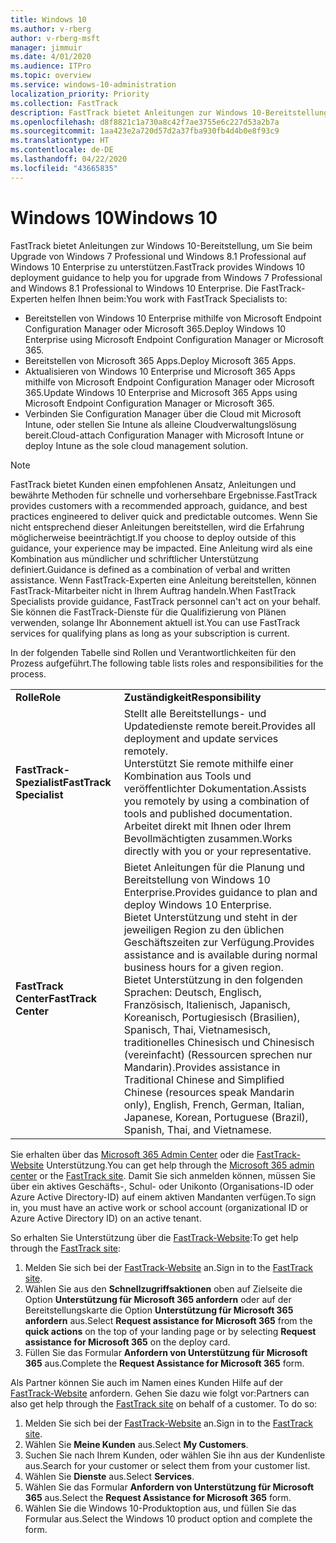 ```yaml
---
title: Windows 10
ms.author: v-rberg
author: v-rberg-msft
manager: jimmuir
ms.date: 4/01/2020
ms.audience: ITPro
ms.topic: overview
ms.service: windows-10-administration
localization_priority: Priority
ms.collection: FastTrack
description: FastTrack bietet Anleitungen zur Windows 10-Bereitstellung, um Sie beim Upgrade von Windows 7 Professional und Windows 8.1 Professional auf Windows 10 Enterprise zu unterstützen.
ms.openlocfilehash: d8f8821c1a730a8c42f7ae3755e6c227d53a2b7a
ms.sourcegitcommit: 1aa423e2a720d57d2a37fba930fb4d4b0e8f93c9
ms.translationtype: HT
ms.contentlocale: de-DE
ms.lasthandoff: 04/22/2020
ms.locfileid: "43665835"
---
```

# <a name="windows-10"></a><span data-ttu-id="a838b-103">Windows 10</span><span class="sxs-lookup"><span data-stu-id="a838b-103">Windows 10</span></span>

<span data-ttu-id="a838b-104">FastTrack bietet Anleitungen zur Windows 10-Bereitstellung, um Sie beim Upgrade von Windows 7 Professional und Windows 8.1 Professional auf Windows 10 Enterprise zu unterstützen.</span><span class="sxs-lookup"><span data-stu-id="a838b-104">FastTrack provides Windows 10 deployment guidance to help you for upgrade from Windows 7 Professional and Windows 8.1 Professional to Windows 10 Enterprise.</span></span> <span data-ttu-id="a838b-105">Die FastTrack-Experten helfen Ihnen beim:</span><span class="sxs-lookup"><span data-stu-id="a838b-105">You work with FastTrack Specialists to:</span></span>

- <span data-ttu-id="a838b-106">Bereitstellen von Windows 10 Enterprise mithilfe von Microsoft Endpoint Configuration Manager oder Microsoft 365.</span><span class="sxs-lookup"><span data-stu-id="a838b-106">Deploy Windows 10 Enterprise using Microsoft Endpoint Configuration Manager or Microsoft 365.</span></span>
- <span data-ttu-id="a838b-107">Bereitstellen von Microsoft 365 Apps.</span><span class="sxs-lookup"><span data-stu-id="a838b-107">Deploy Microsoft 365 Apps.</span></span> 
- <span data-ttu-id="a838b-108">Aktualisieren von Windows 10 Enterprise und Microsoft 365 Apps mithilfe von Microsoft Endpoint Configuration Manager oder Microsoft 365.</span><span class="sxs-lookup"><span data-stu-id="a838b-108">Update Windows 10 Enterprise and Microsoft 365 Apps using Microsoft Endpoint Configuration Manager or Microsoft 365.</span></span>
- <span data-ttu-id="a838b-109">Verbinden Sie Configuration Manager über die Cloud mit Microsoft Intune, oder stellen Sie Intune als alleine Cloudverwaltungslösung bereit.</span><span class="sxs-lookup"><span data-stu-id="a838b-109">Cloud-attach Configuration Manager with Microsoft Intune or deploy Intune as the sole cloud management solution.</span></span>
  
> [!NOTE]
> <span data-ttu-id="a838b-110">FastTrack bietet Kunden einen empfohlenen Ansatz, Anleitungen und bewährte Methoden für schnelle und vorhersehbare Ergebnisse.</span><span class="sxs-lookup"><span data-stu-id="a838b-110">FastTrack provides customers with a recommended approach, guidance, and best practices engineered to deliver quick and predictable outcomes.</span></span> <span data-ttu-id="a838b-111">Wenn Sie nicht entsprechend dieser Anleitungen bereitstellen, wird die Erfahrung möglicherweise beeinträchtigt.</span><span class="sxs-lookup"><span data-stu-id="a838b-111">If you choose to deploy outside of this guidance, your experience may be impacted.</span></span> <span data-ttu-id="a838b-112">Eine Anleitung wird als eine Kombination aus mündlicher und schriftlicher Unterstützung definiert.</span><span class="sxs-lookup"><span data-stu-id="a838b-112">Guidance is defined as a combination of verbal and written assistance.</span></span> <span data-ttu-id="a838b-113">Wenn FastTrack-Experten eine Anleitung bereitstellen, können FastTrack-Mitarbeiter nicht in Ihrem Auftrag handeln.</span><span class="sxs-lookup"><span data-stu-id="a838b-113">When FastTrack Specialists provide guidance, FastTrack personnel can't act on your behalf.</span></span> <span data-ttu-id="a838b-114">Sie können die FastTrack-Dienste für die Qualifizierung von Plänen verwenden, solange Ihr Abonnement aktuell ist.</span><span class="sxs-lookup"><span data-stu-id="a838b-114">You can use FastTrack services for qualifying plans as long as your subscription is current.</span></span>  
    
<span data-ttu-id="a838b-115">In der folgenden Tabelle sind Rollen und Verantwortlichkeiten für den Prozess aufgeführt.</span><span class="sxs-lookup"><span data-stu-id="a838b-115">The following table lists roles and responsibilities for the process.</span></span>

|||
|:-----|:-----|
|<span data-ttu-id="a838b-116">**Rolle**</span><span class="sxs-lookup"><span data-stu-id="a838b-116">**Role**</span></span> <br/> |<span data-ttu-id="a838b-117">**Zuständigkeit**</span><span class="sxs-lookup"><span data-stu-id="a838b-117">**Responsibility**</span></span> <br/> |
|<span data-ttu-id="a838b-118">**FastTrack-Spezialist**</span><span class="sxs-lookup"><span data-stu-id="a838b-118">**FastTrack Specialist**</span></span> <br/> |<span data-ttu-id="a838b-119">Stellt alle Bereitstellungs- und Updatedienste remote bereit.</span><span class="sxs-lookup"><span data-stu-id="a838b-119">Provides all deployment and update services remotely.</span></span>  <br/> <span data-ttu-id="a838b-120">Unterstützt Sie remote mithilfe einer Kombination aus Tools und veröffentlichter Dokumentation.</span><span class="sxs-lookup"><span data-stu-id="a838b-120">Assists you remotely by using a combination of tools and published documentation.</span></span> <br/> <span data-ttu-id="a838b-121">Arbeitet direkt mit Ihnen oder Ihrem Bevollmächtigten zusammen.</span><span class="sxs-lookup"><span data-stu-id="a838b-121">Works directly with you or your representative.</span></span>|
|<span data-ttu-id="a838b-122">**FastTrack Center**</span><span class="sxs-lookup"><span data-stu-id="a838b-122">**FastTrack Center**</span></span>  <br/> |<span data-ttu-id="a838b-123">Bietet Anleitungen für die Planung und Bereitstellung von Windows 10 Enterprise.</span><span class="sxs-lookup"><span data-stu-id="a838b-123">Provides guidance to plan and deploy Windows 10 Enterprise.</span></span>   <br/> <span data-ttu-id="a838b-124">Bietet Unterstützung und steht in der jeweiligen Region zu den üblichen Geschäftszeiten zur Verfügung.</span><span class="sxs-lookup"><span data-stu-id="a838b-124">Provides assistance and is available during normal business hours for a given region.</span></span> <br/> <span data-ttu-id="a838b-125">Bietet Unterstützung in den folgenden Sprachen: Deutsch, Englisch, Französisch, Italienisch, Japanisch, Koreanisch, Portugiesisch (Brasilien), Spanisch, Thai, Vietnamesisch, traditionelles Chinesisch und Chinesisch (vereinfacht) (Ressourcen sprechen nur Mandarin).</span><span class="sxs-lookup"><span data-stu-id="a838b-125">Provides assistance in Traditional Chinese and Simplified Chinese (resources speak Mandarin only), English, French, German, Italian, Japanese, Korean, Portuguese (Brazil), Spanish, Thai, and Vietnamese.</span></span>|
 
<span data-ttu-id="a838b-126">Sie erhalten über das [Microsoft 365 Admin Center](https://go.microsoft.com/fwlink/?linkid=2032704) oder die [FastTrack-Website](https://go.microsoft.com/fwlink/?linkid=780698) Unterstützung.</span><span class="sxs-lookup"><span data-stu-id="a838b-126">You can get help through the [Microsoft 365 admin center](https://go.microsoft.com/fwlink/?linkid=2032704) or the [FastTrack site](https://go.microsoft.com/fwlink/?linkid=780698).</span></span> <span data-ttu-id="a838b-127">Damit Sie sich anmelden können, müssen Sie über ein aktives Geschäfts-, Schul- oder Unikonto (Organisations-ID oder Azure Active Directory-ID) auf einem aktiven Mandanten verfügen.</span><span class="sxs-lookup"><span data-stu-id="a838b-127">To sign in, you must have an active work or school account (organizational ID or Azure Active Directory ID) on an active tenant.</span></span> 

<span data-ttu-id="a838b-128">So erhalten Sie Unterstützung über die [FastTrack-Website](https://go.microsoft.com/fwlink/?linkid=780698):</span><span class="sxs-lookup"><span data-stu-id="a838b-128">To get help through the [FastTrack site](https://go.microsoft.com/fwlink/?linkid=780698):</span></span> 
1.    <span data-ttu-id="a838b-129">Melden Sie sich bei der [FastTrack-Website](https://go.microsoft.com/fwlink/?linkid=780698) an.</span><span class="sxs-lookup"><span data-stu-id="a838b-129">Sign in to the [FastTrack site](https://go.microsoft.com/fwlink/?linkid=780698).</span></span> 
2.    <span data-ttu-id="a838b-130">Wählen Sie aus den **Schnellzugriffsaktionen** oben auf Zielseite die Option **Unterstützung für Microsoft 365 anfordern** oder auf der Bereitstellungskarte die Option **Unterstützung für Microsoft 365 anfordern** aus.</span><span class="sxs-lookup"><span data-stu-id="a838b-130">Select **Request assistance for Microsoft 365** from the **quick actions** on the top of your landing page or by selecting **Request assistance for Microsoft 365** on the deploy card.</span></span>
3.    <span data-ttu-id="a838b-131">Füllen Sie das Formular **Anfordern von Unterstützung für Microsoft 365** aus.</span><span class="sxs-lookup"><span data-stu-id="a838b-131">Complete the **Request Assistance for Microsoft 365** form.</span></span>
  
<span data-ttu-id="a838b-p104">Als Partner können Sie auch im Namen eines Kunden Hilfe auf der [FastTrack-Website](https://go.microsoft.com/fwlink/?linkid=780698) anfordern. Gehen Sie dazu wie folgt vor:</span><span class="sxs-lookup"><span data-stu-id="a838b-p104">Partners can also get help through the [FastTrack site](https://go.microsoft.com/fwlink/?linkid=780698) on behalf of a customer. To do so:</span></span>
1.    <span data-ttu-id="a838b-134">Melden Sie sich bei der [FastTrack-Website](https://go.microsoft.com/fwlink/?linkid=780698) an.</span><span class="sxs-lookup"><span data-stu-id="a838b-134">Sign in to the [FastTrack site](https://go.microsoft.com/fwlink/?linkid=780698).</span></span> 
2.    <span data-ttu-id="a838b-135">Wählen Sie **Meine Kunden** aus.</span><span class="sxs-lookup"><span data-stu-id="a838b-135">Select **My Customers**.</span></span>
3.    <span data-ttu-id="a838b-136">Suchen Sie nach Ihrem Kunden, oder wählen Sie ihn aus der Kundenliste aus.</span><span class="sxs-lookup"><span data-stu-id="a838b-136">Search for your customer or select them from your customer list.</span></span>
4.    <span data-ttu-id="a838b-137">Wählen Sie **Dienste** aus.</span><span class="sxs-lookup"><span data-stu-id="a838b-137">Select **Services**.</span></span>
5.    <span data-ttu-id="a838b-138">Wählen Sie das Formular **Anfordern von Unterstützung für Microsoft 365** aus.</span><span class="sxs-lookup"><span data-stu-id="a838b-138">Select the **Request Assistance for Microsoft 365** form.</span></span>
6.    <span data-ttu-id="a838b-139">Wählen Sie die Windows 10-Produktoption aus, und füllen Sie das Formular aus.</span><span class="sxs-lookup"><span data-stu-id="a838b-139">Select the Windows 10 product option and complete the form.</span></span>
 
